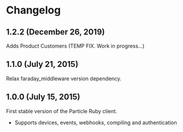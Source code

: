 # Changelog

## 1.2.2 (December 26, 2019)

Adds Product Customers (TEMP FIX. Work in progress...)

## 1.1.0 (July 21, 2015)

Relax faraday_middleware version dependency.

## 1.0.0 (July 15, 2015)

First stable version of the Particle Ruby client.

- Supports devices, events, webhooks, compiling and authentication